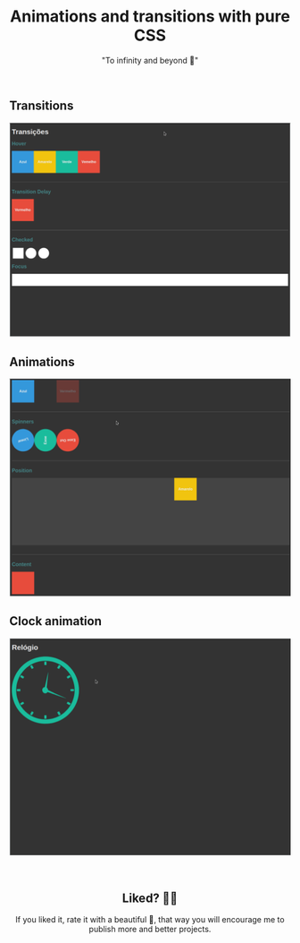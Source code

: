 <h1 align="center">
  Animations and transitions with pure CSS
</h1>

<div align="center">
 "To infinity and beyond 🚀"
</div>

&nbsp;

## Transitions

![Transitions preview](assets/transitions-preview.gif)

## Animations

![Animations preview](assets/animation-preview.gif)

## Clock animation

![Clock animation preview](assets/relogio-preview.gif)

&nbsp;

<h2 align="center">
 Liked? 🥳🚀
</h2>

<div align="center">
 If you liked it, rate it with a beautiful 🌟, that way you will encourage me to publish more and better projects.
</div>
